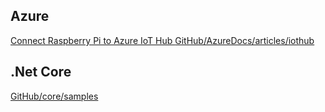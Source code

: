 ## Azure

[Connect Raspberry Pi to Azure IoT Hub ](https://docs.microsoft.com/en-us/azure/iot-hub/iot-hub-raspberry-pi-kit-c-get-started)
[GitHub/AzureDocs/articles/iothub ](https://github.com/MicrosoftDocs/azure-docs/tree/master/articles/iot-hub)

## .Net Core

[GitHub/core/samples](https://github.com/dotnet/core/blob/master/samples/RaspberryPiInstructions.md)



 
